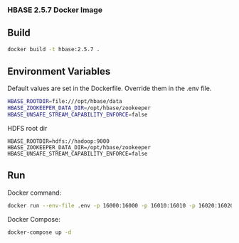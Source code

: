 ### HBASE 2.5.7 Docker Image

## Build

```bash
docker build -t hbase:2.5.7 .
```

## Environment Variables

Default values are set in the Dockerfile. Override them in the .env file.

```bash
HBASE_ROOTDIR=file:///opt/hbase/data
HBASE_ZOOKEEPER_DATA_DIR=/opt/hbase/zookeeper
HBASE_UNSAFE_STREAM_CAPABILITY_ENFORCE=false
```

HDFS root dir

```
HBASE_ROOTDIR=hdfs://hadoop:9000
HBASE_ZOOKEEPER_DATA_DIR=/opt/hbase/zookeeper
HBASE_UNSAFE_STREAM_CAPABILITY_ENFORCE=false
```

## Run

Docker command:

```bash
docker run --env-file .env -p 16000:16000 -p 16010:16010 -p 16020:16020 -p 16030:16030 hbase:2.5.7
```

Docker Compose:

```bash
docker-compose up -d
```
